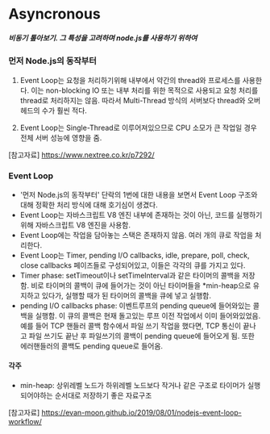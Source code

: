 # Asyncronous

##### 비동기 톺아보기. 그 특성을 고려하며 node.js를 사용하기 위하여

### 먼저 Node.js의 동작부터

1.  Event Loop는 요청을 처리하기위해 내부에서 약간의 thread와 프로세스를 사용한다. 이는 non-blocking IO 또는 내부 처리를 위한 목적으로 사용되고 요청 처리를 thread로 처리하지는 않음. 따라서 Multi-Thread 방식의 서버보다 thread와 오버헤드의 수가 훨씬 적다.

2.  Event Loop는 Single-Thread로 이루어져있으므로 CPU 소모가 큰 작업일 경우 전체 서버 성능에 영향을 줌.

[참고자료] https://www.nextree.co.kr/p7292/

### Event Loop

- '먼저 Node.js의 동작부터' 단락의 1번에 대한 내용을 보면서 Event Loop 구조와 대해 정확한 처리 방식에 대해 호기심이 생겼다.
- Event Loop는 자바스크립트 V8 엔진 내부에 존재하는 것이 아닌, 코드를 실행하기 위해 자바스크립트 V8 엔진을 사용함.
- Event Loop에는 작업을 담아놓는 스택은 존재하지 않음. 여러 개의 큐로 작업을 처리한다.
- Event Loop는 Timer, pending I/O callbacks, idle, prepare, poll, check, close callbacks 페이즈들로 구성되어있고, 이들은 각각의 큐를 가지고 있다.
- Timer phase: setTimeout이나 setTimeInterval과 같은 타이머의 콜백을 저장함. 비로 타이머의 콜백이 큐에 들어가는 것이 아닌 타이머들을 \*min-heap으로 유지하고 있다가, 실행할 때가 된 타이머의 콜백을 큐에 넣고 실행함.
- pending I/O callbacks phase: 이벤트루프의 pending queue에 들어와있는 콜백을 실행함. 이 큐의 콜백은 현재 돌고있는 루프 이전 작업에서 이미 들어와있었음. 예를 들어 TCP 핸들러 콜백 함수에서 파일 쓰기 작업을 했다면, TCP 통신이 끝나고 파일 쓰기도 끝난 후 파일쓰기의 콜백이 pending queue에 들어오게 됨. 또한 에러핸들러의 콜백도 pending queue로 들어옴.

#### 각주

- min-heap: 상위레벨 노드가 하위레벨 노드보다 작거나 같은 구조로 타이머가 실행되어야하는 순서대로 저장하기 좋은 자료구조

[참고자료] https://evan-moon.github.io/2019/08/01/nodejs-event-loop-workflow/
